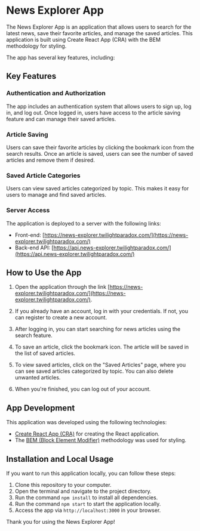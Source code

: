 # News Explorer App

The News Explorer App is an application that allows users to search for the latest news, save their favorite articles, and manage the saved articles. This application is built using Create React App (CRA) with the BEM methodology for styling.

The app has several key features, including:

## Key Features

### Authentication and Authorization

The app includes an authentication system that allows users to sign up, log in, and log out. Once logged in, users have access to the article saving feature and can manage their saved articles.

### Article Saving

Users can save their favorite articles by clicking the bookmark icon from the search results. Once an article is saved, users can see the number of saved articles and remove them if desired.

### Saved Article Categories

Users can view saved articles categorized by topic. This makes it easy for users to manage and find saved articles.

### Server Access

The application is deployed to a server with the following links:

- Front-end: [https://news-explorer.twilightparadox.com/](https://news-explorer.twilightparadox.com/)
- Back-end API: [https://api.news-explorer.twilightparadox.com/](https://api.news-explorer.twilightparadox.com/)

## How to Use the App

1. Open the application through the link [https://news-explorer.twilightparadox.com/](https://news-explorer.twilightparadox.com/).

2. If you already have an account, log in with your credentials. If not, you can register to create a new account.

3. After logging in, you can start searching for news articles using the search feature.

4. To save an article, click the bookmark icon. The article will be saved in the list of saved articles.

5. To view saved articles, click on the "Saved Articles" page, where you can see saved articles categorized by topic. You can also delete unwanted articles.

6. When you're finished, you can log out of your account.

## App Development

This application was developed using the following technologies:

- [Create React App (CRA)](https://reactjs.org/docs/create-a-new-react-app.html#create-react-app) for creating the React application.
- The [BEM (Block Element Modifier)](http://getbem.com/introduction/) methodology was used for styling.

## Installation and Local Usage

If you want to run this application locally, you can follow these steps:

1. Clone this repository to your computer.
2. Open the terminal and navigate to the project directory.
3. Run the command `npm install` to install all dependencies.
4. Run the command `npm start` to start the application locally.
5. Access the app via `http://localhost:3000` in your browser.

Thank you for using the News Explorer App!
